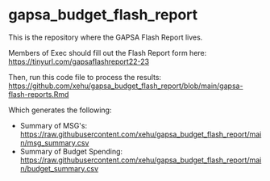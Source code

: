 # gapsa_budget_flash_report

This is the repository where the GAPSA Flash Report lives.

Members of Exec should fill out the Flash Report form here: https://tinyurl.com/gapsaflashreport22-23

Then, run this code file to process the results: https://github.com/xehu/gapsa_budget_flash_report/blob/main/gapsa-flash-reports.Rmd

Which generates the following:
- Summary of MSG's: https://raw.githubusercontent.com/xehu/gapsa_budget_flash_report/main/msg_summary.csv
- Summary of Budget Spending: https://raw.githubusercontent.com/xehu/gapsa_budget_flash_report/main/budget_summary.csv
